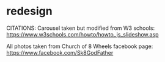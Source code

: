 # redesign
CITATIONS:
Carousel taken but modified from W3 schools: https://www.w3schools.com/howto/howto_js_slideshow.asp

All photos taken from Church of 8 Wheels facebook page: https://www.facebook.com/Sk8GodFather

